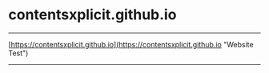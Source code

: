 # contentsxplicit.github.io

****

[https://contentsxplicit.github.io](https://contentsxplicit.github.io "Website Test")

****
